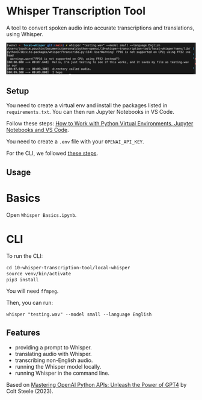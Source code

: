 # Whisper Transcription Tool

A tool to convert spoken audio into accurate transcriptions and translations, using Whisper.

<p align="center">
    <img src="screenshot.png">
</p>

## Setup

You need to create a virtual env and install the packages listed in `requirements.txt`. You can then run Jupyter Notebooks in VS Code.

Follow these steps: [How to Work with Python Virtual Environments, Jupyter Notebooks and VS Code](https://python.plainenglish.io/how-to-work-with-python-virtual-environments-jupyter-notebooks-and-vs-code-536fac3d93a1).

You need to create a `.env` file with your `OPENAI_API_KEY`.

For the CLI, we followed [these steps](https://blog.deepgram.com/how-to-run-openai-whisper-in-command-line/).

## Usage

# Basics

Open `Whisper Basics.ipynb`.

# CLI

To run the CLI:

```
cd 10-whisper-transcription-tool/local-whisper
source venv/bin/activate
pip3 install
```

You will need `ffmpeg`.

Then, you can run:

```
whisper "testing.wav" --model small --language English
```

## Features

- providing a prompt to Whisper.
- translating audio with Whisper.
- transcribing non-English audio.
- running the Whisper model locally.
- running Whisper in the command line.

Based on [Mastering OpenAI Python APIs: Unleash the Power of GPT4](https://www.udemy.com/course/mastering-openai/) by Colt Steele (2023).
